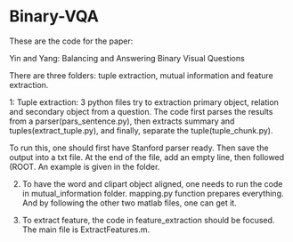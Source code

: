 # Binary-VQA
These are the code for the paper: 

Yin and Yang: Balancing and Answering Binary Visual Questions

There are three folders: tuple extraction, mutual information and feature extraction.

1: Tuple extraction: 3 python files try to extraction primary object, relation and secondary object from a question. The code first parses the results from a parser(pars_sentence.py), then extracts summary and tuples(extract_tuple.py), and finally, separate the tuple(tuple_chunk.py).

To run this, one should first have Stanford parser ready. Then save the output into a txt file. At the end of the file, add an empty line, then followed (ROOT. An example is given in the folder. 

2. To have the word and clipart object aligned, one needs to run the code in mutual_information folder. mapping.py function prepares everything. And by following the other two matlab files, one can get it.

3. To extract feature, the code in feature_extraction should be focused. The main file is ExtractFeatures.m. 


